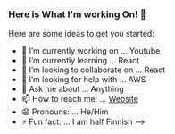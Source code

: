 ### Here is What I'm working On! 👋


Here are some ideas to get you started:

- 🔭 I’m currently working on ... Youtube 
- 🌱 I’m currently learning ... React
- 👯 I’m looking to collaborate on ... React
- 🤔 I’m looking for help with ... AWS
- 💬 Ask me about ... Anything
- 📫 How to reach me: ... [Website](https://google.com)
- 😄 Pronouns: ... He/Him
- ⚡ Fun fact: ... I am half Finnish
-->
